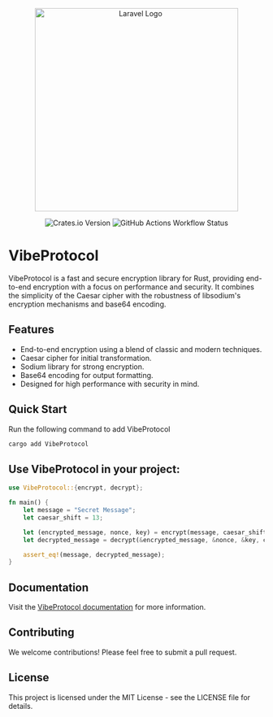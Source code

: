 <p align="center"><a href="https://vibechat.nl" target="_blank"><img src="https://cdn.discordapp.com/attachments/1230609534297571598/1230619097562353714/vibebanner.png?ex=6633fa58&is=66218558&hm=4347ed1662fb5fde16b3e85dec9b327616cd8275ba6975bfcf2bd88c8e1c7d67&" width="400" alt="Laravel Logo"></a></p>

<p align="center">
<img alt="Crates.io Version" src="https://img.shields.io/crates/v/vibeprotocol">
<img alt="GitHub Actions Workflow Status" src="https://img.shields.io/github/actions/workflow/status/vibechatorg/VibeProtocol/.github%2Fworkflows%2Frust.yml">
</p>


# VibeProtocol

VibeProtocol is a fast and secure encryption library for Rust, providing end-to-end encryption with a focus on performance and security. It combines the simplicity of the Caesar cipher with the robustness of libsodium's encryption mechanisms and base64 encoding.

## Features

- End-to-end encryption using a blend of classic and modern techniques.
- Caesar cipher for initial transformation.
- Sodium library for strong encryption.
- Base64 encoding for output formatting.
- Designed for high performance with security in mind.

## Quick Start

Run the following command to add VibeProtocol


```bash
cargo add VibeProtocol
```

## Use VibeProtocol in your project:

```rust
use VibeProtocol::{encrypt, decrypt};

fn main() {
    let message = "Secret Message";
    let caesar_shift = 13;

    let (encrypted_message, nonce, key) = encrypt(message, caesar_shift).unwrap();
    let decrypted_message = decrypt(&encrypted_message, &nonce, &key, caesar_shift).unwrap();

    assert_eq!(message, decrypted_message);
}
```

## Documentation
Visit the [VibeProtocol documentation](https://docs.rs/VibeProtocol/latest/VibeProtocol/) for more information.
## Contributing
We welcome contributions! Please feel free to submit a pull request.

## License
This project is licensed under the MIT License - see the LICENSE file for details.
